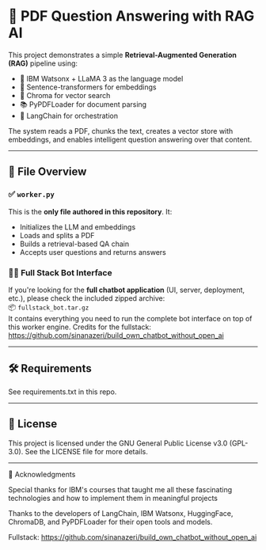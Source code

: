 # 🧠 PDF Question Answering with RAG AI

This project demonstrates a simple **Retrieval-Augmented Generation (RAG)** pipeline using:

- 🦙 IBM Watsonx + LLaMA 3 as the language model
- 🧠 Sentence-transformers for embeddings
- 📄 Chroma for vector search
- 📚 PyPDFLoader for document parsing
- 🧩 LangChain for orchestration

The system reads a PDF, chunks the text, creates a vector store with embeddings, and enables intelligent question answering over that content.

---

## 📂 File Overview

### ✅ `worker.py`
This is the **only file authored in this repository**. It:

- Initializes the LLM and embeddings
- Loads and splits a PDF
- Builds a retrieval-based QA chain
- Accepts user questions and returns answers

### 🧑‍💻 Full Stack Bot Interface
If you're looking for the **full chatbot application** (UI, server, deployment, etc.), please check the included zipped archive:  
📦 `fullstack_bot.tar.gz`  
It contains everything you need to run the complete bot interface on top of this worker engine.
Credits for the fullstack: https://github.com/sinanazeri/build_own_chatbot_without_open_ai

---

## 🛠 Requirements
See requirements.txt in this repo.

---

## 🧾 License
This project is licensed under the GNU General Public License v3.0 (GPL-3.0).
See the LICENSE file for more details.

--- 
🤝 Acknowledgments

Special thanks for IBM's courses that taught me all these fascinating technologies and how to implement them in meaningful projects

Thanks to the developers of LangChain, IBM Watsonx, HuggingFace, ChromaDB, and PyPDFLoader for their open tools and models. 

Fullstack: https://github.com/sinanazeri/build_own_chatbot_without_open_ai
